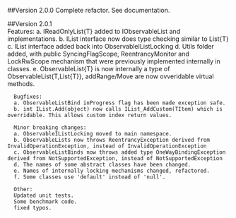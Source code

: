 ﻿##Version 2.0.0
Complete refactor. See documentation.

##Version 2.0.1     
     Features:
      a. IReadOnlyList{T} added to IObservableList and implementations.
      b. IList interface now does type checking similar to List{T}
      c. IList interface added back into ObservableIListLocking
      d. Utils folder added, with public SyncingFlagScope, ReentrancyMonitor and LockRwScope mechanism that were previously implemented internally in classes.
      e. ObservableList{T} is now internally a type of ObservableList{T,List{T}}, addRange/Move are now ovveridable virtual methods.


      Bugfixes:
      a. ObservableListBind inProgress flag has been made exception safe.
      b. int IList.Add(object) now calls IList_AddCustom(TItem) which is overridable. This allows custom index return values.

      Minor breaking changes:
      a. ObservableIListLocking moved to main namespace.
      b. ObservableLists now throws ReentrancyException derived from InvalidOperationException, instead of InvalidOperationException
      c. ObservableListBinds now throws added type OneWayBindingException derived from NotSupportedException, instead of NotSupportedException
      d. The names of some abstract classes have been changed.
      e. Names of internally locking mechanisms changed, refactored.
      f. Some classes use 'default' instead of 'null'.

      Other:
      Updated unit tests.
      Some benchmark code.
      fixed typos.
